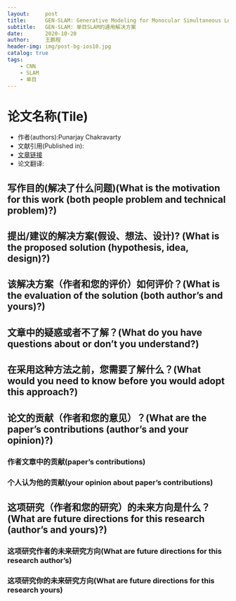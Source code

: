 ```yaml
---
layout:     post
title:      GEN-SLAM: Generative Modeling for Monocular Simultaneous Localization and Mapping
subtitle:   GEN-SLAM: 单目SLAM的通用解决方案
date:       2020-10-20
author:     王鹏程
header-img: img/post-bg-ios10.jpg
catalog: true
tags:
    - CNN
    - SLAM
    - 单目
---
```


# 论文名称(Tile)

- 作者(authors):Punarjay Chakravarty
- 文献引用(Published in): 
- [文章链接](https://arxiv.org/abs/1902.02086)
- 论文翻译:

## 写作目的(解决了什么问题)(What is the motivation for this work (both people problem and technical problem)?)





## 提出/建议的解决方案(假设、想法、设计)? (What is the proposed solution (hypothesis, idea, design)?)





## 该解决方案（作者和您的评价）如何评价？(What is the evaluation of the solution (both author’s and yours)?)


## 文章中的疑惑或者不了解？(What do you have questions about or don’t you understand?)

## 在采用这种方法之前，您需要了解什么？(What would you need to know before you would adopt this approach?)

## 论文的贡献（作者和您的意见）？(What are the paper’s contributions (author’s and your opinion)?)

### 作者文章中的贡献(paper’s contributions)


### 个人认为他的贡献(your opinion about paper’s contributions)




## 这项研究（作者和您的研究）的未来方向是什么？(What are future directions for this research (author’s and yours)?)



### 这项研究作者的未来研究方向(What are future directions for this research author’s)



### 这项研究你的未来研究方向(What are future directions for this research yours)